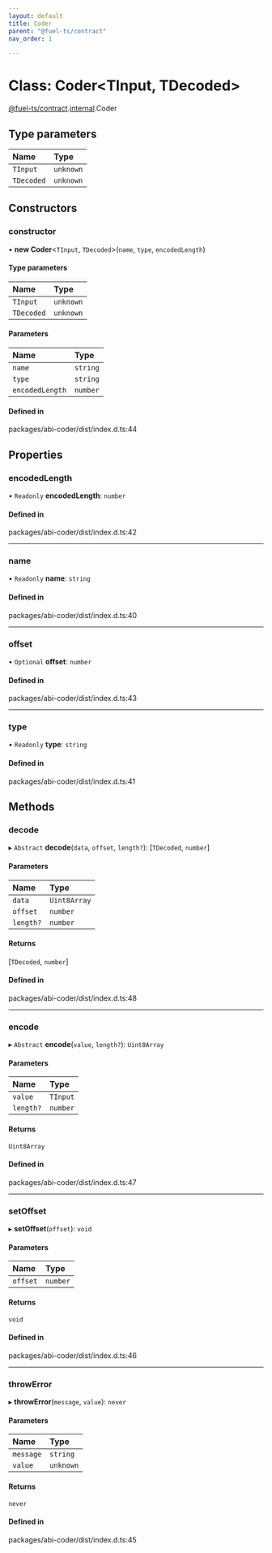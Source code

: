 ```yaml
---
layout: default
title: Coder
parent: "@fuel-ts/contract"
nav_order: 1

---
```


# Class: Coder<TInput, TDecoded\>

[@fuel-ts/contract](../index.md).[internal](../namespaces/internal.md).Coder

## Type parameters

| Name | Type |
| :------ | :------ |
| `TInput` | `unknown` |
| `TDecoded` | `unknown` |

## Constructors

### constructor

• **new Coder**<`TInput`, `TDecoded`\>(`name`, `type`, `encodedLength`)

#### Type parameters

| Name | Type |
| :------ | :------ |
| `TInput` | `unknown` |
| `TDecoded` | `unknown` |

#### Parameters

| Name | Type |
| :------ | :------ |
| `name` | `string` |
| `type` | `string` |
| `encodedLength` | `number` |

#### Defined in

packages/abi-coder/dist/index.d.ts:44

## Properties

### encodedLength

• `Readonly` **encodedLength**: `number`

#### Defined in

packages/abi-coder/dist/index.d.ts:42

___

### name

• `Readonly` **name**: `string`

#### Defined in

packages/abi-coder/dist/index.d.ts:40

___

### offset

• `Optional` **offset**: `number`

#### Defined in

packages/abi-coder/dist/index.d.ts:43

___

### type

• `Readonly` **type**: `string`

#### Defined in

packages/abi-coder/dist/index.d.ts:41

## Methods

### decode

▸ `Abstract` **decode**(`data`, `offset`, `length?`): [`TDecoded`, `number`]

#### Parameters

| Name | Type |
| :------ | :------ |
| `data` | `Uint8Array` |
| `offset` | `number` |
| `length?` | `number` |

#### Returns

[`TDecoded`, `number`]

#### Defined in

packages/abi-coder/dist/index.d.ts:48

___

### encode

▸ `Abstract` **encode**(`value`, `length?`): `Uint8Array`

#### Parameters

| Name | Type |
| :------ | :------ |
| `value` | `TInput` |
| `length?` | `number` |

#### Returns

`Uint8Array`

#### Defined in

packages/abi-coder/dist/index.d.ts:47

___

### setOffset

▸ **setOffset**(`offset`): `void`

#### Parameters

| Name | Type |
| :------ | :------ |
| `offset` | `number` |

#### Returns

`void`

#### Defined in

packages/abi-coder/dist/index.d.ts:46

___

### throwError

▸ **throwError**(`message`, `value`): `never`

#### Parameters

| Name | Type |
| :------ | :------ |
| `message` | `string` |
| `value` | `unknown` |

#### Returns

`never`

#### Defined in

packages/abi-coder/dist/index.d.ts:45
